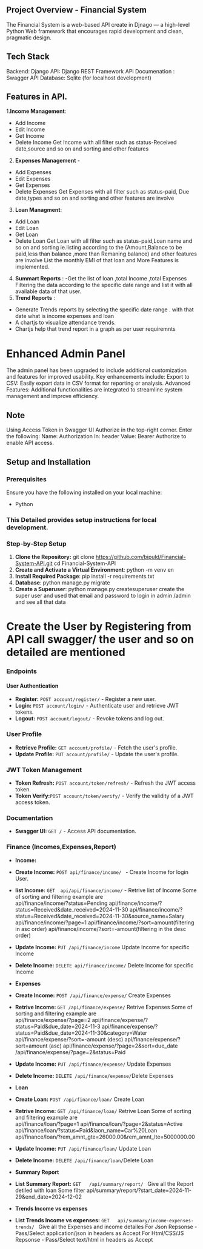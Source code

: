 ## Project Overview - Financial System  
The Financial System is a web-based API create in Djnago — a high-level Python Web framework that encourages rapid development and clean, pragmatic design.
## Tech Stack 
Backend: Django
API: Django REST Framework
API Documenation : Swagger API 
Database: Sqlite (for localhost development)

## Features in API.
1.**Income Management**:
- Add Income
- Edit Income 
- Get Income
- Delete Income
Get Income with all filter such as status-Received date,source and so on and sorting and other features 
2. **Expenses Management** - 
- Add Expenses
- Edit Expenses 
- Get Expenses
- Delete Expenses
Get Expenses with all filter such as status-paid, Due date,types and so on and sorting and other features are involve
3. **Loan Managment**: 
- Add Loan
- Edit Loan 
- Get Loan
- Delete Loan
Get Loan with all filter such as status-paid,Loan name and so on and sorting
ie.listing according to the (Amount,Balance to be paid,less than balance ,more than Remaning balance) and other features are involve
List the monthly EMI of that loan and More Features is implemented.
4. **Summart Reports** : 
-Get the list of loan ,total Income ,total Expenses 
Filtering the data according to the specific date range and list it with all available data of that user.
4. **Trend Reports** : 
- Generate Trends reports by selecting the specific date range .
    with that date what is income expenses and loan  
- A chartjs to visualize attendance trends.
- Chartjs help that trend report in a graph as per user requiremnts


# Enhanced Admin Panel
The admin panel has been upgraded to include additional customization and features for improved usability. Key enhancements include:
Export to CSV: Easily export data in CSV format for reporting or analysis.
Advanced Features: Additional functionalities are integrated to streamline system management and improve efficiency.

## Note
Using Access Token in Swagger UI
Authorize in the top-right corner.
Enter the following:
Name: Authorization
In: header
Value: Bearer <your-access-token>
Authorize to enable API access.



## Setup and Installation

### Prerequisites
Ensure you have the following installed on your local machine:
- Python


### This Detailed provides setup instructions for local development.

### Step-by-Step Setup
1. **Clone the Repository:**
git clone https://github.com/bipuld/Financial-System-API.git
cd Financial-System-API
2.  **Create and Activate a Virtual Environment**:
python -m venv en
3.  **Install Required Package**:
pip install -r requirements.txt
4. **Database**:
python manage.py migrate
5. **Create a Superuser**:
python manage.py createsuperuser
create the super user and used that email and password to login in admin /admin
and see all that data 

# Create the User by Registering from API call swagger/ the user and so on detailed are mentioned

### Endpoints
#### User Authentication
- **Register:** `POST account/register/` - Register a new user.
- **Login:** `POST account/login/` - Authenticate user and retrieve JWT tokens.
- **Logout:** `POST account/logout/` - Revoke tokens and log out.

### User Profile
- **Retrieve Profile:** `GET account/profile/` - Fetch the user's profile.
- **Update Profile:** `PUT account/profile/` - Update the user's profile.

### JWT Token Management
- **Token Refresh:** `POST account/token/refresh/` - Refresh the JWT access token.
- **Token Verify:**`POST account/token/verify/` - Verify the validity of a JWT access token.

### Documentation
- **Swagger UI:** `GET /` - Access API documentation.

### Finance (Incomes,Expenses,Report)

-   **Income:**
- **Create Income:**  `POST api/finance/income/ ` - Create Income for login User.
- **list Income:**  `GET  api/api/finance/income/` - Retrive list 
of Income
Some of sorting and filtering example are  
api/finance/income/?status=Pending
api/finance/income/?status=Received&date_received=2024-11-30
api/finance/income/?status=Received&date_received=2024-11-30&source_name=Salary
api/finance/income/?page=1
api/finance/income/?sort=amount(filtering in asc order)
api/finance/income/?sort=-amount(filtering in the desc order)

- **Update Income:**  ` PUT /api/finance/income ` Update Income  for specific Income
- **Delete Income:**  ` DELETE api/finance/income/ ` Delete Income for specific Income


-   **Expenses**
- **Create  Income:**  ` POST /api/finance/expense/ ` Create Expenses 
- **Retrive Income:**  ` GET /api/finance/expense/ ` Retrive Expenses
Some of sorting and filtering example are  
api/finance/expense/?page=2
api/finance/expense/?status=Paid&due_date=2024-11-3
api/finance/expense/?status=Paid&due_date=2024-11-30&category=Water
api/finance/expense/?sort=-amount (desc)
api/finance/expense/?sort=amount (asc)
api/finance/expense/?page=2&sort=due_date
/api/finance/expense/?page=2&status=Paid
- **Update Income:**  ` PUT /api/finance/expense/ ` Update Expenses
- **Delete Income:**  ` DELETE /api/finance/expense/ `Delete Expenses


- **Loan**

- **Create  Loan:**  ` POST /api/finance/loan/ ` Create Loan 
- **Retrive Income:**  ` GET /api/finance/loan/ ` Retrive Loan
Some of sorting and filtering example are  
api/finance/loan/?page=1
api/finance/loan/?page=2&status=Active
api/finance/loan/?status=Paid&laon_name=Car%20Loan
api/finance/loan/?rem_amnt_gte=26000.00&rem_amnt_lte=5000000.00
- **Update Income:**  ` PUT /api/finance/loan/ ` Update Loan
- **Delete Income:**  ` DELETE /api/finance/loan/ `Delete Loan


- **Summary Report**
- **List Summary Report:**  `GET   /api/summary/report/ `  Give all the Report detiled with loan 
Some filter 
api/summary/report/?start_date=2024-11-29&end_date=2024-12-02


- **Trends Income vs expenses**
- **List Trends Income vs expenses:**  `GET   api/summary/income-expenses-trends/ `  Give all the Expenses and income detailes
For Json Repsonse - Pass/Select application/json in headers as Accept 
For Html/CSS/JS Repsonse - Pass/Select text/html in headers as Accept 
